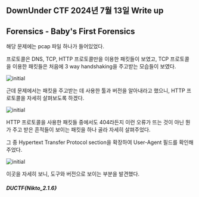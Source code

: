 ## DownUnder CTF 2024년 7월 13일 Write up
## Forensics - Baby's First Forensics

해당 문제에는 pcap 파일 하나가 들어있었다.

프로토콜은 DNS, TCP, HTTP 프로토콜만을 이용한 패킷들이 보였고, TCP 프로토콜을 이용한 패킷들은 처음에 3 way handshaking을 주고받는 모습들이 보였다.

![initial](https://github.com/user-attachments/assets/99bf3309-df1c-4d02-b12c-18d8c42bcccf)

근데 문제에서는 패킷을 주고받는 데 사용한 툴과 버전을 알아내라고 했으니, HTTP 프로토콜을 자세히 살펴보도록 하겠다.

![initial](https://github.com/user-attachments/assets/3c14fb26-3331-45f2-ba13-e3f5ccb6428c)

HTTP 프로토콜을 사용한 패킷들 중에서도 404라든지 이런 오류가 뜨는 것이 아닌 뭔가 주고 받은 흔적들이 보이는 패킷을 하나 골라 자세히 살펴주었다.

그 중 Hypertext Transfer Protocol section을 확장하여 User-Agent 필드를 확인해주었다.

![initial](https://github.com/user-attachments/assets/192f0534-c359-4853-88b1-19d5207e201f)

이곳을 자세히 보니, 도구와 버전으로 보이는 부분을 발견했다.

##### DUCTF{Nikto_2.1.6}
